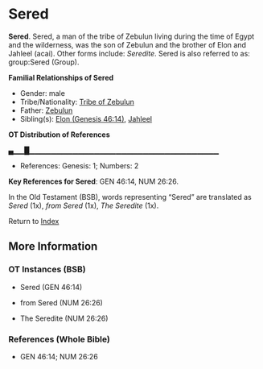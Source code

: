 # Sered
**Sered**. 
Sered, a man of the tribe of Zebulun living during the time of Egypt and the wilderness, was the son of Zebulun and the brother of Elon and Jahleel (acai). 
Other forms include: 
*Seredite*. 
Sered is also referred to as: 
group:Sered (Group). 




**Familial Relationships of Sered**


* Gender: male
* Tribe/Nationality: [Tribe of Zebulun](../../../groups/md/acai/Zebulun.md)
* Father: [Zebulun](Zebulun.md)
* Sibling(s): [Elon (Genesis 46:14)](Elon.2.md), [Jahleel](Jahleel.md)


**OT Distribution of References**

▄▁▁█▁▁▁▁▁▁▁▁▁▁▁▁▁▁▁▁▁▁▁▁▁▁▁▁▁▁▁▁▁▁▁▁▁▁▁
* References: Genesis: 1; Numbers: 2



**Key References for Sered**: 
GEN 46:14, NUM 26:26. 


In the Old Testament (BSB), words representing “Sered” are translated as 
*Sered* (1x), *from Sered* (1x), *The Seredite* (1x). 




Return to [Index](00-Index.md)

## More Information

### OT Instances (BSB)

* Sered (GEN 46:14)

* from Sered (NUM 26:26)

* The Seredite (NUM 26:26)



### References (Whole Bible)

* GEN 46:14; NUM 26:26



